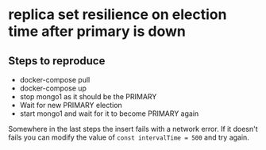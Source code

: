 # replica set resilience on election time after primary is down

## Steps to reproduce
- docker-compose pull
- docker-compose up
- stop mongo1 as it should be the PRIMARY
- Wait for new PRIMARY election
- start mongo1 and wait for it to become PRIMARY again

Somewhere in the last steps the insert fails with a network error.
If it doesn't fails you can modify the value of `const intervalTime = 500` and try again.
